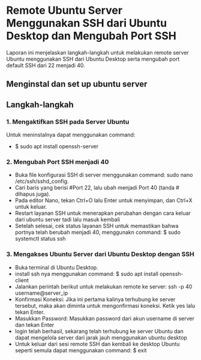 # Remote Ubuntu Server Menggunakan SSH dari Ubuntu Desktop dan Mengubah Port SSH
Laporan ini menjelaskan langkah-langkah untuk melakukan remote server Ubuntu menggunakan SSH dari Ubuntu Desktop serta mengubah port default SSH dari 22 menjadi 40.
## Menginstal dan set up ubuntu server

## Langkah-langkah 
### 1. Mengaktifkan SSH pada Server Ubuntu
Untuk meninstalnya dapat menggunakan command:
- $ sudo apt install openssh-server
### 2. Mengubah Port SSH menjadi 40
- Buka file konfigurasi SSH di server menggunakan command: sudo nano /etc/ssh/sshd_config.
- Cari baris yang berisi #Port 22, lalu ubah menjadi Port 40 (tanda # dihapus juga).
- Pada editor Nano, tekan Ctrl+O lalu Enter untuk menyimpan, dan Ctrl+X untuk keluar.
- Restart layanan SSH untuk menerapkan perubahan dengan cara keluar dari ubuntu server tadi lalu masuk kembali
- Setelah selesai, cek status layanan SSH untuk memastikan bahwa portnya telah berubah menjadi 40, menggunakn command: $ sudo systemctl status ssh
### 3. Mengakses Ubuntu Server dari Ubuntu Desktop dengan SSH
- Buka terminal di Ubuntu Desktop.
- install ssh nya menggunakan command: $ sudo apt install openssh-client
- Jalankan perintah berikut untuk melakukan remote ke server: ssh -p 40 username@server_ip
- Konfirmasi Koneksi: Jika ini pertama kalinya terhubung ke server tersebut, maka akan diminta untuk mengonfirmasi koneksi. Ketik yes lalu tekan Enter.
- Masukkan Password: Masukkan password dari akun username di server dan tekan Enter
- login telah berhasil, sekarang telah terhubung ke server Ubuntu dan dapat mengelola server dari jarak jauh menggunakan ubuntu desktop
- Untuk keluar dari sesi remote SSH dan kembali ke desktop Ubuntu seperti semula dapat menggunakan command: $ exit
